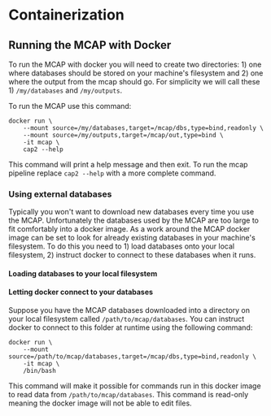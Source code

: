 # Containerization


## Running the MCAP with Docker


To run the MCAP with docker you will need to create two directories: 1) one where databases should be stored on your machine's filesystem and 2) one where the output from the mcap should go. For simplicity we will call these 1) `/my/databases` and `/my/outputs`.

To run the MCAP use this command:

```
docker run \
	--mount source=/my/databases,target=/mcap/dbs,type=bind,readonly \
	--mount source=/my/outputs,target=/mcap/out,type=bind \
	-it mcap \
	cap2 --help
```

This command will print a help message and then exit. To run the mcap pipeline replace `cap2 --help` with a more complete command.


### Using external databases

Typically you won't want to download new databases every time you use the MCAP. Unfortunately the databases used by the MCAP are too large to fit comfortably into a docker image. As a work around the MCAP docker image can be set to look for already existing databases in your machine's filesystem. To do this you need to 1) load databases onto your local filesystem, 2) instruct docker to connect to these databases when it runs.

#### Loading databases to your local filesystem


#### Letting docker connect to your databases

Suppose you have the MCAP databases downloaded into a directory on your local filesystem called `/path/to/mcap/databases`. You can instruct docker to connect to this folder at runtime using the following command:

```
docker run \
	--mount source=/path/to/mcap/databases,target=/mcap/dbs,type=bind,readonly \
	-it mcap \
	/bin/bash

```

This command will make it possible for commands run in this docker image to read data from `/path/to/mcap/databases`. This command is read-only meaning the docker image will not be able to edit files.